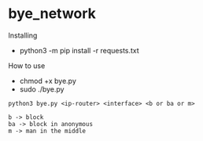 # bye_network

Installing 
- python3 -m pip install -r requests.txt

How to use
- chmod +x bye.py
- sudo ./bye.py
```
python3 bye.py <ip-router> <interface> <b or ba or m>

b -> block
ba -> block in anonymous
m -> man in the middle
```
